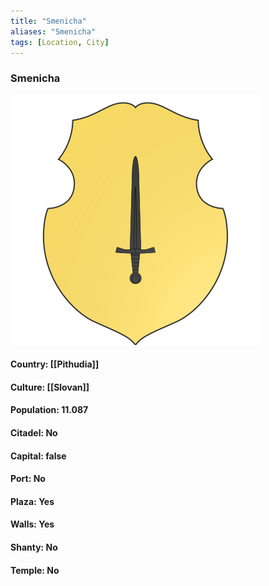 ```yaml
---
title: "Smenicha"
aliases: "Smenicha"
tags: [Location, City]
---
```

### Smenicha
![](attachment/eed2830f9037c304080bb166128826c4.svg)

#### Country: [[Pithudia]]

#### Culture: [[Slovan]]

#### Population: 11.087

#### Citadel: No

#### Capital: false

#### Port: No

#### Plaza: Yes

#### Walls: Yes

#### Shanty: No

#### Temple: No

